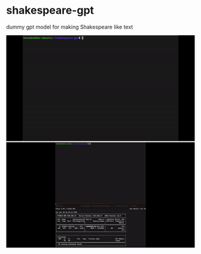 # shakespeare-gpt
dummy gpt model for making Shakespeare like text

![Alt Text](https://github.com/bjudson1/shakespeare-gpt/blob/main/etc/shakespeare-gpt-demo-2.gif)
![Alt Text](https://github.com/bjudson1/shakespeare-gpt/blob/main/etc/shakespeare_gpt_demo.gif)
